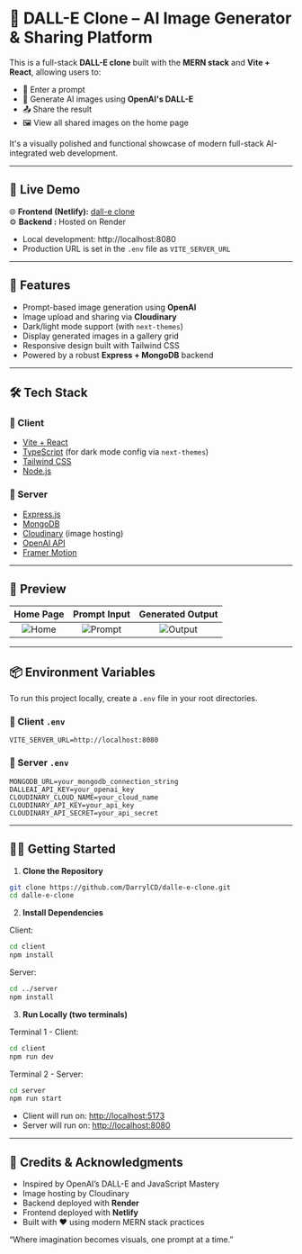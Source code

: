 # 🎨 DALL-E Clone – AI Image Generator & Sharing Platform

This is a full-stack **DALL-E clone** built with the **MERN stack** and **Vite + React**, allowing users to:

- 🧠 Enter a prompt  
- 🤖 Generate AI images using **OpenAI's DALL-E**  
- 📤 Share the result  
- 🖼️ View all shared images on the home page  

It's a visually polished and functional showcase of modern full-stack AI-integrated web development.

---

## 🚀 Live Demo

🌐 **Frontend (Netlify):** [dall-e clone](https://dallecloone.netlify.app)  
⚙️ **Backend :** Hosted on Render  
- Local development: http://localhost:8080  
- Production URL is set in the `.env` file as `VITE_SERVER_URL`

---

## 🚀 Features

- Prompt-based image generation using **OpenAI**  
- Image upload and sharing via **Cloudinary**  
- Dark/light mode support (with `next-themes`)  
- Display generated images in a gallery grid  
- Responsive design built with Tailwind CSS  
- Powered by a robust **Express + MongoDB** backend  

---

## 🛠️ Tech Stack

### 🔹 Client
- [Vite + React](https://vitejs.dev/)  
- [TypeScript](https://www.typescriptlang.org/) (for dark mode config via `next-themes`)  
- [Tailwind CSS](https://tailwindcss.com/)  
- [Node.js](https://nodejs.org/)  

### 🔹 Server
- [Express.js](https://expressjs.com/)  
- [MongoDB](https://www.mongodb.com/)  
- [Cloudinary](https://cloudinary.com/) (image hosting)  
- [OpenAI API](https://openai.com/)  
- [Framer Motion](https://www.framer.com/motion/)  

---

## 📸 Preview

| Home Page | Prompt Input | Generated Output |
|:--:|:--:|:--:|
| ![Home](https://cdn.imgchest.com/files/7bwckdxzpd7.png) | ![Prompt](https://cdn.imgchest.com/files/4nec8mkpq54.png) | ![Output](https://cdn.imgchest.com/files/49zc2bwq3oy.png) |

---

## 📦 Environment Variables

To run this project locally, create a `.env` file in your root directories.

### 🔹 Client `.env`
```env
VITE_SERVER_URL=http://localhost:8080
```

### 🔹 Server `.env`
```env
MONGODB_URL=your_mongodb_connection_string
DALLEAI_API_KEY=your_openai_key
CLOUDINARY_CLOUD_NAME=your_cloud_name
CLOUDINARY_API_KEY=your_api_key
CLOUDINARY_API_SECRET=your_api_secret
```

---

## 🧑‍💻 Getting Started

1. **Clone the Repository**
```bash
git clone https://github.com/DarrylCD/dalle-e-clone.git
cd dalle-e-clone
```

2. **Install Dependencies**

Client:
```bash
cd client
npm install
```

Server:
```bash
cd ../server
npm install
```

3. **Run Locally (two terminals)**

Terminal 1 - Client:
```bash
cd client
npm run dev
```

Terminal 2 - Server:
```bash
cd server
npm run start
```

- Client will run on: [http://localhost:5173](http://localhost:5173)  
- Server will run on: [http://localhost:8080](http://localhost:8080)  

---

## 🧠 Credits & Acknowledgments

- Inspired by OpenAI’s DALL-E and JavaScript Mastery  
- Image hosting by Cloudinary  
- Backend deployed with **Render**  
- Frontend deployed with **Netlify**  
- Built with ❤️ using modern MERN stack practices  

“Where imagination becomes visuals, one prompt at a time.”  